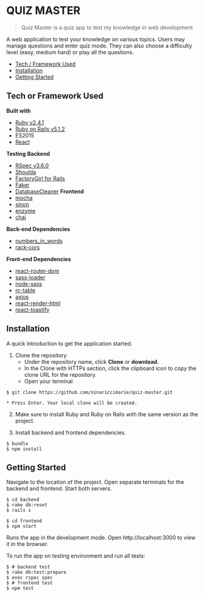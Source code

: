 # QUIZ MASTER
> Quiz Master is a quiz app to test my knowledge in web development

A web application to test your knowledge on various topics. 
Users may manage questions and enter quiz mode. They can also choose a
difficulty level (easy, medium hard) or play all the questions.

 * [Tech / Framework Used](#tech-or-frameworks-used)
 * [Installation](#installation)
 * [Getting Started](#getting-started)

## Tech or Framework Used

<b>Built with</b>
- [Ruby v2.4.1](https://www.ruby-lang.org/en/)
- [Ruby on Rails v5.1.2](http://rubyonrails.org/)
- ES2015
- [React](https://facebook.github.io/react/)

<b>Testing</b>
<b>Backend</b>
- [RSpec v3.6.0](https://github.com/rspec/rspec-rails)
- [Shoulda](https://github.com/thoughtbot/shoulda)
- [FactoryGirl for Rails](https://github.com/thoughtbot/factory_girl_rails)
- [Faker](https://github.com/stympy/faker)
- [DatabaseCleaner](https://github.com/DatabaseCleaner/database_cleaner)
<b>Frontend</b>
- [mocha](https://mochajs.org/)
- [sinon](http://sinonjs.org/)
- [enzyme](https://github.com/airbnb/enzyme)
- [chai](http://chaijs.com/)

<b>Back-end Dependencies</b>
- [numbers_in_words](https://github.com/markburns/numbers_in_words)
- [rack-cors](https://github.com/cyu/rack-cors)

<b>Front-end Dependencies</b>
- [react-router-dom](https://github.com/ReactTraining/react-router/tree/master/packages/react-router-dom)
- [sass-loader](https://github.com/webpack-contrib/sass-loader)
- [node-sass](https://github.com/sass/node-sass)
- [rc-table](https://github.com/react-component/table)
- [axios](https://github.com/mzabriskie/axios)
- [react-render-html](https://github.com/noraesae/react-render-html)
- [react-toastify](https://github.com/fkhadra/react-toastify)


## Installation
A quick introduction to get the application started.

1. Clone the repository
    - Under the repository name, click <b>Clone</b> or <b>download.</b>
    - In the Clone with HTTPs section, click the clipboard icon to copy the clone URL for the repository.
    - Open your terminal

```
$ git clone https://github.com/ninariccimarie/quiz-master.git
```

    * Press Enter. Your local clone will be created.

2. Make sure to install Ruby and Ruby on Rails with the same version as the project.

3. Install backend and frontend dependencies.
```
$ bundle
$ npm install
```

## Getting Started

Navigate to the location of the project. Open separate terminals for the backend and frontend.
Start both servers.
```
$ cd backend
$ rake db:reset
$ rails s
```
```
$ cd frontend
$ npm start
```
Runs the app in the development mode.
Open http://localhost:3000 to view it in the browser.

To run the app on testing environment and run all tests:

```
$ # backend test
$ rake db:test:prepare
$ exec rspec spec 
$ # frontend test
$ npm test
```